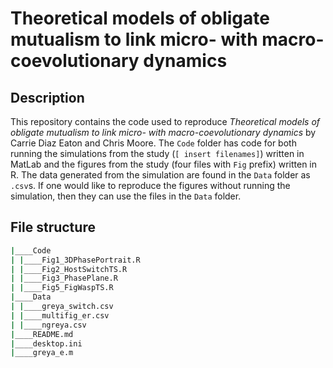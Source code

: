 # Theoretical models of obligate mutualism to link micro- with macro-coevolutionary dynamics

## Description
This repository contains the code used to reproduce *Theoretical models of obligate mutualism to link micro- with macro-coevolutionary dynamics* by Carrie Diaz Eaton and Chris Moore. The `Code` folder has code for both running the simulations from the study (`[ insert filenames]`) written in MatLab and the figures from the study (four files with `Fig` prefix) written in R. The data generated from the simulation are found in the `Data` folder as `.csv`s. If one would like to reproduce the figures without running the simulation, then they can use the files in the `Data` folder.

## File structure

```bash
|____Code
| |____Fig1_3DPhasePortrait.R
| |____Fig2_HostSwitchTS.R
| |____Fig3_PhasePlane.R
| |____Fig5_FigWaspTS.R
|____Data
| |____greya_switch.csv
| |____multifig_er.csv
| |____ngreya.csv
|____README.md
|____desktop.ini
|____greya_e.m
```
